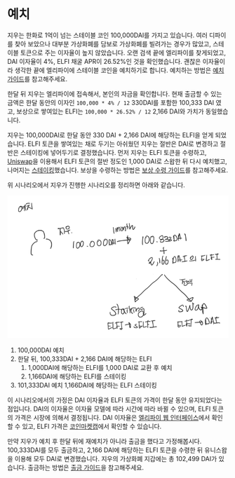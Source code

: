 # 예치

지우는 한화로 1억이 넘는 스테이블 코인 100,000DAI를 가지고 있습니다. 여러 디파이를 찾아 보았으나 대부분 가상화폐를 담보로 가상화폐를 빌려가는 경우가 많았고, 스테이블 토큰으로 주는 이자율이 높지 않았습니다. 오랜 검색 끝에 엘리파이를 찾게되었고, DAI 이자율이 4%, ELFI 채굴 APR이 26.52%인 것을 확인했습니다. 괜찮은 이자율이라 생각한 끝에 엘리파이에 스테이블 코인을 예치하기로 합니다. 예치하는 방법은 [예치 가이드](https://guide.elyfi.world/v/korean-2/deposit-withdrawal/deposit)를 참고해주세요.

한달 뒤 지우는 엘리파이에 접속해서, 본인의 자금을 확인합니다. 현재 출금할 수 있는 금액은 한달 동안의 이자인 `100,000 * 4% / 12` 330DAI를 포함한 100,333 DAI 였고, 보상으로 쌓여있는 ELFI는 `100,000 * 26.52% / 12` 2,166 DAI와 가치가 동일했습니다.

지우는 100,000DAI로 한달 동안 330 DAI + 2,166 DAI에 해당하는 ELFI을 얻게 되었습니다. ELFI 토큰을 쌓여있는 채로 두기는 아쉬웠던 지우는 절반은 DAI로 변경하고 절반은 스테이킹에 넣어두기로 결정했습니다. 먼저 지우는 ELFI 토큰을 수령하고, [Uniswap](https://app.uniswap.org/)을 이용해서 ELFI 토큰의 절반 정도인 1,000 DAI로 스왑한 뒤 다시 예치했고, 나머지는 [스테이킹](https://guide.elyfi.world/v/korean-2/elfi/staking)했습니다. 보상을 수령하는 방법은 [보상 수령 가이드](https://guide.elyfi.world/v/korean-2/deposit-withdrawal/claim-rewards)를 참고해주세요.

위 시나리오에서 지우가 진행한 시나리오를 정리하면 아래와 같습니다.

![deposit](./deposit.png)

1. 100,000DAI 예치
2. 한달 뒤, 100,333DAI + 2,166 DAI에 해당하는 ELFI
    1. 1,000DAI에 해당하는 ELFI를 1,000 DAI로 교환 후 예치
    2. 1,166DAI에 해당하는 ELFI를 스테이킹
3. 101,333DAI 예치 1,166DAI에 해당하는 ELFI 스테이킹

이 시나리오에서의 가정은 DAI 이자율과 ELFI 토큰의 가격이 한달 동안 유지되었다는 점입니다. DAI의 이자율은 이자율 모델에 따라 시간에 따라 바뀔 수 있으며, ELFI 토큰의 가격은 시장에 의해서 결정됩니다. DAI 이자율은 [엘리파이 웹 인터페이스](https://www.elyfi.world/en/deposit/DAI)에서 확인 할 수 있고,  ELFI 가격은 [코인마켓캡](https://coinmarketcap.com/currencies/elyfi/)에서 확인할 수 있습니다.

만약 지우가 예치 후 한달 뒤에 재예치가 아니라 출금을 했다고 가정해봅시다. 100,333DAI를 모두 출금하고, 2,166 DAI에 해당하는 ELFI 토큰을 수령한 뒤 유니스왑을 이용해 모두 DAI로 변경했습니다. 지우의 가상화폐 지갑에는 총 102,499 DAI가 있습니다. 출금하는 방법은 [출금 가이드](https://guide.elyfi.world/v/korean-2/deposit-withdrawal/withdraw)을 참고해주세요.